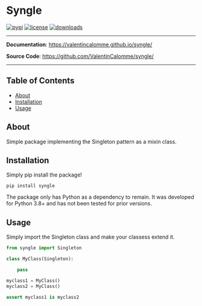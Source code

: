 # Syngle

[![pypi](https://img.shields.io/pypi/v/syngle.svg)](https://pypi.python.org/pypi/syngle)
[![license](https://img.shields.io/github/license/valentincalomme/syngle.svg)](https://github.com/valentincalomme/syngle/blob/master/LICENSE)
[![downloads](https://img.shields.io/pypi/dm/syngle.svg)](https://pypistats.org/packages/syngle)

---

**Documentation**: <a href="https://valentincalomme.github.io/syngle/" target="_blank">https://valentincalomme.github.io/syngle/</a>

**Source Code**: <a href="https://github.com/ValentinCalomme/syngle/" target="_blank">https://github.com/ValentinCalomme/syngle/</a>

---

## Table of Contents

  - [About](#about)
  - [Installation](#installation)
  - [Usage](#usage)

## About

Simple package implementing the Singleton pattern as a mixin class.

## Installation

Simply pip install the package!

```
pip install syngle
```

The package only has Python as a dependency to remain. It was developed for Python 3.8+ and has not been tested for prior versions.

## Usage

Simply import the Singleton class and make your classess extend it.

```python
from syngle import Singleton

class MyClass(Singleton):

    pass

myclass1 = MyClass()
myclass2 = MyClass()

assert myclass1 is myclass2
```
